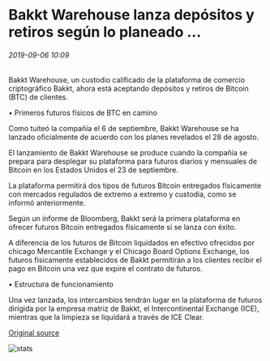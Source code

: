 # Bakkt Warehouse lanza depósitos y retiros según lo planeado ...

###### 2019-09-06 10:09

Bakkt Warehouse, un custodio calificado de la plataforma de comercio criptográfico Bakkt, ahora está aceptando depósitos y retiros de Bitcoin (BTC) de clientes.

• Primeros futuros físicos de BTC en camino

Como tuiteó la compañía el 6 de septiembre, Bakkt Warehouse se ha lanzado oficialmente de acuerdo con los planes revelados el 28 de agosto.

El lanzamiento de Bakkt Warehouse se produce cuando la compañía se prepara para desplegar su plataforma para futuros diarios y mensuales de Bitcoin en los Estados Unidos el 23 de septiembre.

La plataforma permitirá dos tipos de futuros Bitcoin entregados físicamente con mercados regulados de extremo a extremo y custodia, como se informó anteriormente.

Según un informe de Bloomberg, Bakkt será la primera plataforma en ofrecer futuros Bitcoin entregados físicamente si se lanza con éxito.

A diferencia de los futuros de Bitcoin liquidados en efectivo ofrecidos por chicago Mercantile Exchange y el Chicago Board Options Exchange, los futuros físicamente establecidos de Bakkt permitirán a los clientes recibir el pago en Bitcoin una vez que expire el contrato de futuros.

• Estructura de funcionamiento

Una vez lanzada, los intercambios tendrán lugar en la plataforma de futuros dirigida por la empresa matriz de Bakkt, el Intercontinental Exchange (ICE), mientras que la limpieza se liquidará a través de ICE Clear.

[Original source](https://cointelegraph.com/news/bakkt-warehouse-launches-deposits-and-withdrawals-as-planned)

![stats](https://c.statcounter.com/11760860/0/a89fa40b/1/ "stats")